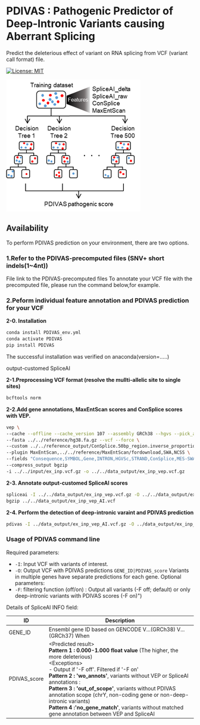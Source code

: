 # PDIVAS : Pathogenic Predictor of Deep-Intronic Variants causing Aberrant Splicing
Predict the deleterious effect of variant on RNA splicing from VCF (variant call format) file.

[![License: MIT](https://img.shields.io/badge/License-MIT-yellow.svg)](https://opensource.org/licenses/MIT)

![PDIVAS image](/PDIVAS.png)
## Availability
To perform PDIVAS prediction on your environment, there are two options.
### 1.Refer to the PDIVAS-precomputed files (SNV+ short indels(1~4nt))
File link to the PDIVAS-precomputed files
To annotate your VCF file with the precomputed file, please run the command below,for example.

### 2.Peform individual feature annotation and PDIVAS prediction for your VCF 
**2-0. Installation**
```sh
conda install PDIVAS_env.yml
conda activate PDIVAS
pip install PDIVAS
```
The successful installation was verified on anaconda(version=.....)

output-customed SpliceAI

**2-1.Preprocessing VCF format (resolve the mullti-allelic site to single sites)**
```sh
bcftools norm 
```

**2-2.Add gene annotations, MaxEntScan scores and ConSplice scores with VEP.**
```sh
vep \
--cache --offline --cache_version 107 --assembly GRCh38 --hgvs --pick_allele_gene \
--fasta ../../reference/hg38.fa.gz --vcf --force \
--custom ../../reference_output/ConSplice.50bp_region.inverse_proportion_refor.bed.gz,ConSplice,bed,overlap,0 \
--plugin MaxEntScan,../../reference/MaxEntScan/fordownload,SWA,NCSS \
--fields "Consequence,SYMBOL,Gene,INTRON,HGVSc,STRAND,ConSplice,MES-SWA_acceptor_diff,MES-SWA_acceptor_alt,MES-SWA_donor_diff,MES-SWA_donor_alt" \
--compress_output bgzip
-i ../../input/ex_inp.vcf.gz -o ../../data_output/ex_inp_vep.vcf.gz
```

**2-3. Annotate output-customed SpliceAI scores**
```sh
spliceai -I ../../data_output/ex_inp_vep.vcf.gz -O ../../data_output/ex_inp_vep_AI.vcf -R ../../reference/hg38.fa -A grch38 -D 300 -M 1
bgzip ../../data_output/ex_inp_vep_AI.vcf
```

**2-4. Perform the detection of deep-intronic varaint and PDIVAS prediction**
```sh
pdivas -I ../data_output/ex_inp_vep_AI.vcf.gz -O ../data_output/ex_inp_vep_AI_PD.vcf.gz
```
### Usage of PDIVAS command line
Required parameters:
 - ```-I```: Input VCF with variants of interest.
 - ```-O```: Output VCF with PDIVAS predictions `GENE_ID|PDIVAS_score` Variants in multiple genes have separate predictions for each gene.
Optional parameters:
 - ```-F```: filtering function (off/on) : Output all variants (-F off; default) or only deep-intronic variants with PDIVAS scores (-F on)")
 
 Details of SpliceAI INFO field:

|    ID    | Description |
| -------- | ----------- |
|  GENE_ID  | Ensembl gene ID based on GENCODE V...(GRCh38) V...(GRCh37) When  |
|  PDIVAS_score  | \<Predicted result\> <br> **Pattern 1 : 0.000-1.000 float value**  (The higher, the more deleterious) <br> \<Exceptions\> <br> - Output if '-F off'. Filtered if '-F on' <br> **Pattern 2 : 'wo_annots'**, variants without VEP or SpliceAI annotations : <br>**Pattern 3 : 'out_of_scope'**, variants without PDIVAS annotation scope (chrY, non-coding gene or non-deep-intronic variants)　<br>**Pattern 4 :'no_gene_match'**, variants without matched gene annotation between VEP and SpliceAI|


